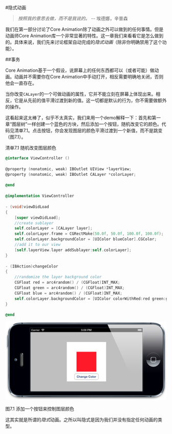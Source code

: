 #隐式动画

>*按照我的意思去做，而不是我说的。* -- 埃德娜，辛普森

我们在第一部分讨论了Core Animation除了动画之外可以做到的任何事情。但是动画师Core Animation库一个非常显著的特性。这一章我们来看看它是怎么做到的。具体来说，我们先来讨论框架自动完成的*隐式动画*（除非你明确禁用了这个功能）。

##事务

Core Animation基于一个假设，说屏幕上的任何东西都可以（或者可能）做动画。动画并不需要你在Core Animation中手动打开，相反需要明确地关闭，否则他会一直存在。

当你改变`CALayer`的一个可做动画的属性，它并不能立刻在屏幕上体现出来。相反，它是从先前的值平滑过渡到新的值。这一切都是默认的行为，你不需要做额外的操作。

这看起来这太棒了，似乎不太真实，我们来用一个demo解释一下：首先和第一章“图层树”一样创建一个蓝色的方块，然后添加一个按钮，随机改变它的颜色。代码见清单7.1。点击按钮，你会发现图层的颜色平滑过渡到一个新值，而不是跳变（图7.1）。

清单7.1 随机改变图层颜色

```objective-c
@interface ViewController ()

@property (nonatomic, weak) IBOutlet UIView *layerView;
@property (nonatomic, weak) IBOutlet CALayer *colorLayer;

@end

@implementation ViewController

- (void)viewDidLoad
{
    [super viewDidLoad];
    //create sublayer
    self.colorLayer = [CALayer layer];
    self.colorLayer.frame = CGRectMake(50.0f, 50.0f, 100.0f, 100.0f);
    self.colorLayer.backgroundColor = [UIColor blueColor].CGColor;
    //add it to our view
    [self.layerView.layer addSublayer:self.colorLayer];
}

- (IBAction)changeColor
{
    //randomize the layer background color
    CGFloat red = arc4random() / (CGFloat)INT_MAX;
    CGFloat green = arc4random() / (CGFloat)INT_MAX;
    CGFloat blue = arc4random() / (CGFloat)INT_MAX;
    self.colorLayer.backgroundColor = [UIColor colorWithRed:red green:green blue:blue alpha:1.0].CGColor;                                                                                       ￼
}

@end
```

<img src="./7.1.jpeg" alt="图7.1" title="图7.1" width="700" />

图7.1 添加一个按钮来控制图层颜色

这其实就是所谓的*隐式*动画。之所以叫隐式是因为我们并没有指定任何动画的类型。